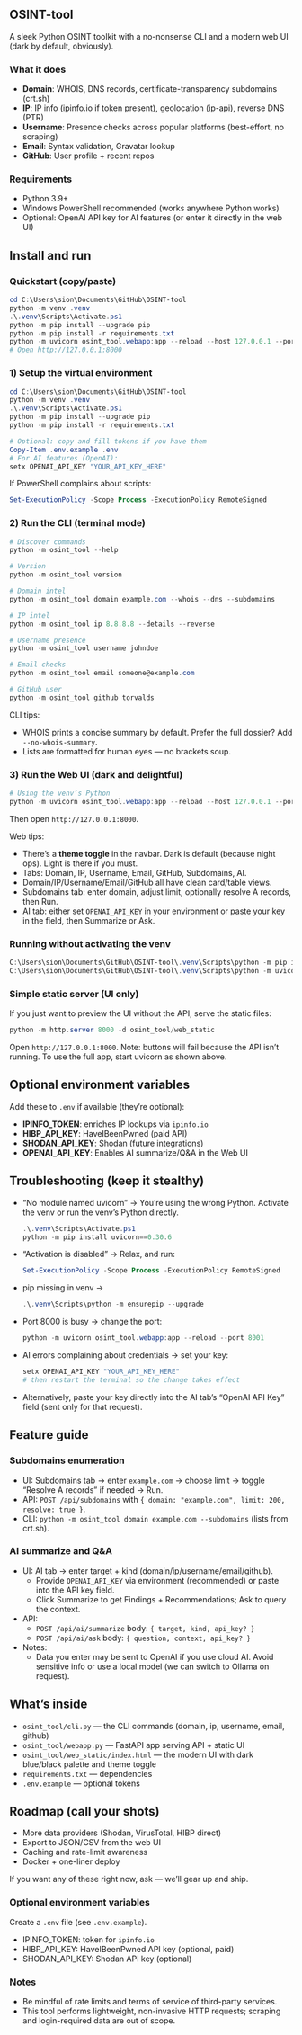 ## OSINT-tool

 A sleek Python OSINT toolkit with a no-nonsense CLI and a modern web UI (dark by default, obviously).

### What it does
- **Domain**: WHOIS, DNS records, certificate-transparency subdomains (crt.sh)
- **IP**: IP info (ipinfo.io if token present), geolocation (ip-api), reverse DNS (PTR)
- **Username**: Presence checks across popular platforms (best-effort, no scraping)
- **Email**: Syntax validation, Gravatar lookup
- **GitHub**: User profile + recent repos

### Requirements
- Python 3.9+
- Windows PowerShell recommended (works anywhere Python works)
- Optional: OpenAI API key for AI features (or enter it directly in the web UI)

## Install and run

### Quickstart (copy/paste)
```powershell
cd C:\Users\sion\Documents\GitHub\OSINT-tool
python -m venv .venv
.\.venv\Scripts\Activate.ps1
python -m pip install --upgrade pip
python -m pip install -r requirements.txt
python -m uvicorn osint_tool.webapp:app --reload --host 127.0.0.1 --port 8000
# Open http://127.0.0.1:8000
```

### 1) Setup the virtual environment
```powershell
cd C:\Users\sion\Documents\GitHub\OSINT-tool
python -m venv .venv
.\.venv\Scripts\Activate.ps1
python -m pip install --upgrade pip
python -m pip install -r requirements.txt

# Optional: copy and fill tokens if you have them
Copy-Item .env.example .env
# For AI features (OpenAI):
setx OPENAI_API_KEY "YOUR_API_KEY_HERE"
```

If PowerShell complains about scripts:
```powershell
Set-ExecutionPolicy -Scope Process -ExecutionPolicy RemoteSigned
```

### 2) Run the CLI (terminal mode)
```powershell
# Discover commands
python -m osint_tool --help

# Version
python -m osint_tool version

# Domain intel
python -m osint_tool domain example.com --whois --dns --subdomains

# IP intel
python -m osint_tool ip 8.8.8.8 --details --reverse

# Username presence
python -m osint_tool username johndoe

# Email checks
python -m osint_tool email someone@example.com

# GitHub user
python -m osint_tool github torvalds
```

CLI tips:
- WHOIS prints a concise summary by default. Prefer the full dossier? Add `--no-whois-summary`.
- Lists are formatted for human eyes — no brackets soup.

### 3) Run the Web UI (dark and delightful)
```powershell
# Using the venv’s Python
python -m uvicorn osint_tool.webapp:app --reload --host 127.0.0.1 --port 8000
```
Then open `http://127.0.0.1:8000`.

Web tips:
- There’s a **theme toggle** in the navbar. Dark is default (because night ops). Light is there if you must.
- Tabs: Domain, IP, Username, Email, GitHub, Subdomains, AI.
- Domain/IP/Username/Email/GitHub all have clean card/table views.
- Subdomains tab: enter domain, adjust limit, optionally resolve A records, then Run.
- AI tab: either set `OPENAI_API_KEY` in your environment or paste your key in the field, then Summarize or Ask.

### Running without activating the venv
```powershell
C:\Users\sion\Documents\GitHub\OSINT-tool\.venv\Scripts\python -m pip install -r requirements.txt
C:\Users\sion\Documents\GitHub\OSINT-tool\.venv\Scripts\python -m uvicorn osint_tool.webapp:app --reload --host 127.0.0.1 --port 8000
```

### Simple static server (UI only)
If you just want to preview the UI without the API, serve the static files:
```powershell
python -m http.server 8000 -d osint_tool/web_static
```
Open `http://127.0.0.1:8000`. Note: buttons will fail because the API isn’t running. To use the full app, start uvicorn as shown above.

## Optional environment variables
Add these to `.env` if available (they’re optional):
- **IPINFO_TOKEN**: enriches IP lookups via `ipinfo.io`
- **HIBP_API_KEY**: HaveIBeenPwned (paid API)
- **SHODAN_API_KEY**: Shodan (future integrations)
- **OPENAI_API_KEY**: Enables AI summarize/Q&A in the Web UI

## Troubleshooting (keep it stealthy)
- “No module named uvicorn” → You’re using the wrong Python. Activate the venv or run the venv’s Python directly.
  ```powershell
  .\.venv\Scripts\Activate.ps1
  python -m pip install uvicorn==0.30.6
  ```
- “Activation is disabled” → Relax, and run:
  ```powershell
  Set-ExecutionPolicy -Scope Process -ExecutionPolicy RemoteSigned
  ```
- pip missing in venv →
  ```powershell
  .\.venv\Scripts\python -m ensurepip --upgrade
  ```
- Port 8000 is busy → change the port:
  ```powershell
  python -m uvicorn osint_tool.webapp:app --reload --port 8001
  ```
- AI errors complaining about credentials → set your key:
  ```powershell
  setx OPENAI_API_KEY "YOUR_API_KEY_HERE"
  # then restart the terminal so the change takes effect
  ```
 - Alternatively, paste your key directly into the AI tab’s “OpenAI API Key” field (sent only for that request).

## Feature guide

### Subdomains enumeration
- UI: Subdomains tab → enter `example.com` → choose limit → toggle “Resolve A records” if needed → Run.
- API: `POST /api/subdomains` with `{ domain: "example.com", limit: 200, resolve: true }`.
- CLI: `python -m osint_tool domain example.com --subdomains` (lists from crt.sh).

### AI summarize and Q&A
- UI: AI tab → enter target + kind (domain/ip/username/email/github).
  - Provide `OPENAI_API_KEY` via environment (recommended) or paste into the API key field.
  - Click Summarize to get Findings + Recommendations; Ask to query the context.
- API:
  - `POST /api/ai/summarize` body: `{ target, kind, api_key? }`
  - `POST /api/ai/ask` body: `{ question, context, api_key? }`
- Notes:
  - Data you enter may be sent to OpenAI if you use cloud AI. Avoid sensitive info or use a local model (we can switch to Ollama on request).

## What’s inside
- `osint_tool/cli.py` — the CLI commands (domain, ip, username, email, github)
- `osint_tool/webapp.py` — FastAPI app serving API + static UI
- `osint_tool/web_static/index.html` — the modern UI with dark blue/black palette and theme toggle
- `requirements.txt` — dependencies
- `.env.example` — optional tokens

## Roadmap (call your shots)
- More data providers (Shodan, VirusTotal, HIBP direct)
- Export to JSON/CSV from the web UI
- Caching and rate-limit awareness
- Docker + one-liner deploy

If you want any of these right now, ask — we’ll gear up and ship.

### Optional environment variables
Create a `.env` file (see `.env.example`).

- IPINFO_TOKEN: token for `ipinfo.io`
- HIBP_API_KEY: HaveIBeenPwned API key (optional, paid)
- SHODAN_API_KEY: Shodan API key (optional)

### Notes
- Be mindful of rate limits and terms of service of third-party services.
- This tool performs lightweight, non-invasive HTTP requests; scraping and login-required data are out of scope.


